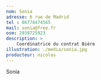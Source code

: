 ```yaml
---
nom: Sonia
adresse: 6 rue de Madrid
tel : 06774474565
mail: sonia@free.fr
osm: 2939725923
description: >
    Coordinatrice du contrat Bière
illustration: ./media/sonia.jpg
producteur: nicolas
---
```


Sonia